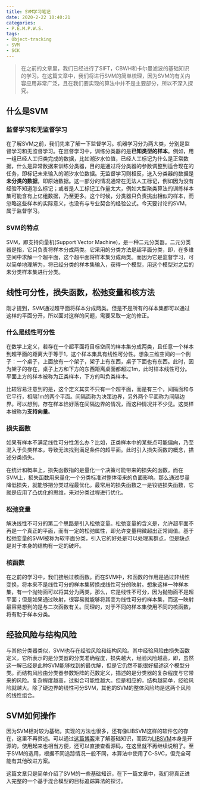 ```yaml
---
title: SVM学习笔记
date: 2020-2-22 10:40:21
categories:
- P.E.M.P.W.S.
tags:
- Object-tracking
- SVM
- SCK
---
```


> 在之前的文章里，我们已经进行了SIFT，CBWH和卡尔曼滤波的基础知识的学习。在这篇文章中，我们将进行SVM的简单梳理，因为SVM的有关内容应用非常广泛，且在我们要实现的算法中并不是主要部分，所以不深入探究。

## 什么是SVM

### 监督学习和无监督学习

在了解SVM之前，我们先来了解一下监督学习。机器学习分为两大类，分别是监督学习和无监督学习。在监督学习中，训练分类器的是**已知类型的样本**。例如，用一组已经人工归类完成的数据，比如潮汐水位值，已经人工标记为什么是正常数据，什么是异常数据来训练分类器，目的是通过将分类器的参数调整到适合现在的任务，即标记未来输入的潮汐水位数据。无监督学习则相反，送入分类器的数据是**未分类的数据**，即原始数据。这一部分的情况通常在无法人工标记，例如因为没有经验不知道怎么标记；或者是人工标记工作量太大，例如大型聚类算法的训练样本集可能含有上亿组数据，乃至更多。这个时候，分类器只负责挑出相似的样本，而忽略这些样本的实际意义，也没有与专业契合的经验公式。今天要讨论的SVM，属于监督学习。

### SVM的特点

SVM，即支持向量机(Support Vector Machine)，是一种二元分类器。二元分类器是指，它只负责将样本分成两类。它采用的分类方法是超平面分类，即，在多维空间中求解一个超平面，这个超平面将样本集分成两类。而因为它是监督学习，可以简单地理解为，将已经分类的样本集输入，获得一个模型，用这个模型对之后的未分类样本集进行分类。

## 线性可分性，损失函数，松弛变量和核方法

刚才提到，SVM通过超平面将样本分成两类。但是不是所有的样本集都可以通过这样的平面分开，所以面对这样的问题，需要采取一定的修正。

### 什么是线性可分性

在数学上定义，若存在一个超平面将目标空间的样本集分成两类，且任意一个样本到超平面的距离大于等于1，这个样本集具有线性可分性。想象三维空间的一个例子：一个桌子，上面放有一个架子，架子上有东西，桌子下面也有东西。此时，因为架子的存在，桌子上方和下方的东西距离桌面都超过1m，此时样本线性可分。平面上方的样本被称为正类样本，下方的叫负类样本。

比较容易注意到的是，这个定义其实不只有一个超平面，而是有三个，间隔面和与它平行，相隔1m的两个平面。间隔面称为决策边界，另外两个平面称为间隔边界。可以想到，存在样本恰好落在间隔边界的情况，而这种情况并不少见。这类样本被称为**支持向量**。

### 损失函数

如果有样本不满足线性可分性怎么办？比如，正类样本中的某些点可能偏向，乃至混入于负类样本，导致无法找到满足条件的超平面。此时引入损失函数的概念，描述分类损失。

在统计和概率上，损失函数指的是量化一个决策可能带来的损失的函数。而在SVM上，损失函数用来量化一个分类标准对整体带来的负面影响。那么通过尽量降低损失，就能够把分类过程最优化。最常用的损失函数之一是铰链损失函数，它就是应用了凸优化的思维，来对分类过程进行优化。

### 松弛变量

解决线性不可分的第二个思路是引入松弛变量。松弛变量的含义是，允许超平面不再是一个真正的平面，而有一定的松弛属性，即允许变量稍微超出正常阈值。基于松弛变量的SVM被称为软平面分类，引入它的好处是可以处理离群点，但是缺点是对于本身的结构有一定的破坏。

### 核函数

在之前的学习中，我们接触过核函数。而在SVM中，和函数的作用是通过非线性变换，将本来不是线性可分的样本集转换成线性可分的映射。想象这样一种样本集，有一个抛物面可以将其分为两类，那么，它是线性不可分，因为抛物面不是超平面；但是如果通过映射，很容易就能够将其变为线性可分的样本集，而这一映射最容易想到的是与二次函数有关。同理的，对于不同的样本集使用不同的核函数，将有助于样本分类。

## 经验风险与结构风险

与其他分类器类似，SVM也存在经验风险和结构风险。其中经验风险由损失函数定义，它所表示的是分类器的分类准确程度，损失越大，经验风险越高，即，虽然这一解已经是此种SVM能够找到的最优解，但是它仍然不能很好描述这个模型分类。而结构风险由分类器参数矩阵的范数定义，描述的是分类器的复杂程度与它带来的风险。复杂程度越高，过拟合可能性越大。但是相应的，结构越简单，经验风险就越大。除了硬边界的线性可分SVM，其他的SVM的整体风险均是这两个风险的线性组合。

## SVM如何操作

因为SVM相对较为基础，实现的方法也很多，还有像LIBSVM这样的软件包的存在，这里不再赘述。可以通过[这篇博客](https://www.cnblogs.com/jiangxinyang/p/9217424.html)来了解基础知识，而因为[LIBSVM](https://www.csie.ntu.edu.tw/~cjlin/libsvm/)本身是开源的，使用起来也相当方便，还可以直接查看源码，在这里就不再继续说明了。至于SVM的选用，根据不同追踪情况一般不同，本算法中使用了C-SVC，但完全可能有其他改进方案。

这篇文章只是简单介绍了SVM的一些基础知识，在下一篇文章中，我们将真正进入完整的一个基于混合模型的目标追踪算法的探讨。
